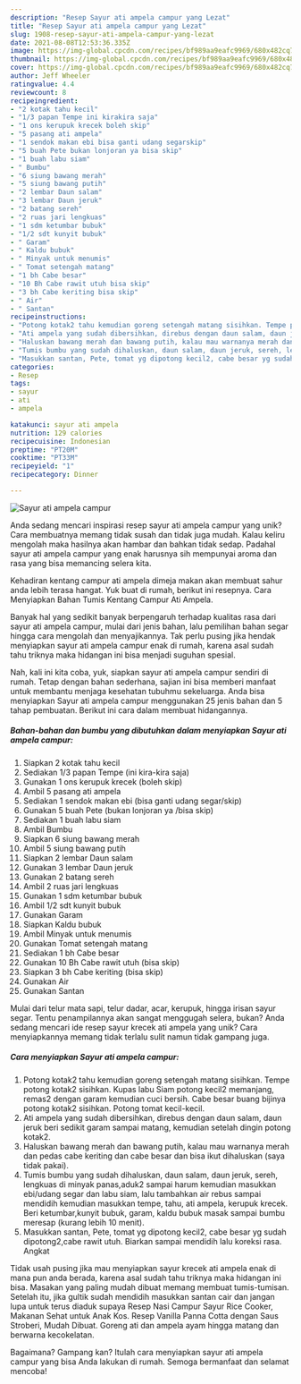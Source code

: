 ```yaml
---
description: "Resep Sayur ati ampela campur yang Lezat"
title: "Resep Sayur ati ampela campur yang Lezat"
slug: 1908-resep-sayur-ati-ampela-campur-yang-lezat
date: 2021-08-08T12:53:36.335Z
image: https://img-global.cpcdn.com/recipes/bf989aa9eafc9969/680x482cq70/sayur-ati-ampela-campur-foto-resep-utama.jpg
thumbnail: https://img-global.cpcdn.com/recipes/bf989aa9eafc9969/680x482cq70/sayur-ati-ampela-campur-foto-resep-utama.jpg
cover: https://img-global.cpcdn.com/recipes/bf989aa9eafc9969/680x482cq70/sayur-ati-ampela-campur-foto-resep-utama.jpg
author: Jeff Wheeler
ratingvalue: 4.4
reviewcount: 8
recipeingredient:
- "2 kotak tahu kecil"
- "1/3 papan Tempe ini kirakira saja"
- "1 ons kerupuk krecek boleh skip"
- "5 pasang ati ampela"
- "1 sendok makan ebi bisa ganti udang segarskip"
- "5 buah Pete bukan lonjoran ya bisa skip"
- "1 buah labu siam"
- " Bumbu"
- "6 siung bawang merah"
- "5 siung bawang putih"
- "2 lembar Daun salam"
- "3 lembar Daun jeruk"
- "2 batang sereh"
- "2 ruas jari lengkuas"
- "1 sdm ketumbar bubuk"
- "1/2 sdt kunyit bubuk"
- " Garam"
- " Kaldu bubuk"
- " Minyak untuk menumis"
- " Tomat setengah matang"
- "1 bh Cabe besar"
- "10 Bh Cabe rawit utuh bisa skip"
- "3 bh Cabe keriting bisa skip"
- " Air"
- " Santan"
recipeinstructions:
- "Potong kotak2 tahu kemudian goreng setengah matang sisihkan. Tempe potong kotak2 sisihkan. Kupas labu Siam potong kecil2 memanjang, remas2 dengan garam kemudian cuci bersih. Cabe besar buang bijinya potong kotak2 sisihkan. Potong tomat kecil-kecil."
- "Ati ampela yang sudah dibersihkan, direbus dengan daun salam, daun jeruk beri sedikit garam sampai matang, kemudian setelah dingin potong kotak2."
- "Haluskan bawang merah dan bawang putih, kalau mau warnanya merah dan pedas cabe keriting dan cabe besar dan bisa ikut dihaluskan (saya tidak pakai)."
- "Tumis bumbu yang sudah dihaluskan, daun salam, daun jeruk, sereh, lengkuas di minyak panas,aduk2 sampai harum kemudian masukkan ebi/udang segar dan labu siam, lalu tambahkan air rebus sampai mendidih kemudian masukkan tempe, tahu, ati ampela, kerupuk krecek. Beri ketumbar,kunyit bubuk, garam, kaldu bubuk masak sampai bumbu meresap (kurang lebih 10 menit)."
- "Masukkan santan, Pete, tomat yg dipotong kecil2, cabe besar yg sudah dipotong2,cabe rawit utuh. Biarkan sampai mendidih lalu koreksi rasa. Angkat"
categories:
- Resep
tags:
- sayur
- ati
- ampela

katakunci: sayur ati ampela 
nutrition: 129 calories
recipecuisine: Indonesian
preptime: "PT20M"
cooktime: "PT33M"
recipeyield: "1"
recipecategory: Dinner

---
```



![Sayur ati ampela campur](https://img-global.cpcdn.com/recipes/bf989aa9eafc9969/680x482cq70/sayur-ati-ampela-campur-foto-resep-utama.jpg)

Anda sedang mencari inspirasi resep sayur ati ampela campur yang unik? Cara membuatnya memang tidak susah dan tidak juga mudah. Kalau keliru mengolah maka hasilnya akan hambar dan bahkan tidak sedap. Padahal sayur ati ampela campur yang enak harusnya sih mempunyai aroma dan rasa yang bisa memancing selera kita.

Kehadiran kentang campur ati ampela dimeja makan akan membuat sahur anda lebih terasa hangat. Yuk buat di rumah, berikut ini resepnya. Cara Menyiapkan Bahan Tumis Kentang Campur Ati Ampela.

Banyak hal yang sedikit banyak berpengaruh terhadap kualitas rasa dari sayur ati ampela campur, mulai dari jenis bahan, lalu pemilihan bahan segar hingga cara mengolah dan menyajikannya. Tak perlu pusing jika hendak menyiapkan sayur ati ampela campur enak di rumah, karena asal sudah tahu triknya maka hidangan ini bisa menjadi suguhan spesial.


Nah, kali ini kita coba, yuk, siapkan sayur ati ampela campur sendiri di rumah. Tetap dengan bahan sederhana, sajian ini bisa memberi manfaat untuk membantu menjaga kesehatan tubuhmu sekeluarga. Anda bisa menyiapkan Sayur ati ampela campur menggunakan 25 jenis bahan dan 5 tahap pembuatan. Berikut ini cara dalam membuat hidangannya.

<!--inarticleads1-->

##### Bahan-bahan dan bumbu yang dibutuhkan dalam menyiapkan Sayur ati ampela campur:

1. Siapkan 2 kotak tahu kecil
1. Sediakan 1/3 papan Tempe (ini kira-kira saja)
1. Gunakan 1 ons kerupuk krecek (boleh skip)
1. Ambil 5 pasang ati ampela
1. Sediakan 1 sendok makan ebi (bisa ganti udang segar/skip)
1. Gunakan 5 buah Pete (bukan lonjoran ya /bisa skip)
1. Sediakan 1 buah labu siam
1. Ambil  Bumbu
1. Siapkan 6 siung bawang merah
1. Ambil 5 siung bawang putih
1. Siapkan 2 lembar Daun salam
1. Gunakan 3 lembar Daun jeruk
1. Gunakan 2 batang sereh
1. Ambil 2 ruas jari lengkuas
1. Gunakan 1 sdm ketumbar bubuk
1. Ambil 1/2 sdt kunyit bubuk
1. Gunakan  Garam
1. Siapkan  Kaldu bubuk
1. Ambil  Minyak untuk menumis
1. Gunakan  Tomat setengah matang
1. Sediakan 1 bh Cabe besar
1. Gunakan 10 Bh Cabe rawit utuh (bisa skip)
1. Siapkan 3 bh Cabe keriting (bisa skip)
1. Gunakan  Air
1. Gunakan  Santan


Mulai dari telur mata sapi, telur dadar, acar, kerupuk, hingga irisan sayur segar. Tentu penampilannya akan sangat menggugah selera, bukan? Anda sedang mencari ide resep sayur krecek ati ampela yang unik? Cara menyiapkannya memang tidak terlalu sulit namun tidak gampang juga. 

<!--inarticleads2-->

##### Cara menyiapkan Sayur ati ampela campur:

1. Potong kotak2 tahu kemudian goreng setengah matang sisihkan. Tempe potong kotak2 sisihkan. Kupas labu Siam potong kecil2 memanjang, remas2 dengan garam kemudian cuci bersih. Cabe besar buang bijinya potong kotak2 sisihkan. Potong tomat kecil-kecil.
1. Ati ampela yang sudah dibersihkan, direbus dengan daun salam, daun jeruk beri sedikit garam sampai matang, kemudian setelah dingin potong kotak2.
1. Haluskan bawang merah dan bawang putih, kalau mau warnanya merah dan pedas cabe keriting dan cabe besar dan bisa ikut dihaluskan (saya tidak pakai).
1. Tumis bumbu yang sudah dihaluskan, daun salam, daun jeruk, sereh, lengkuas di minyak panas,aduk2 sampai harum kemudian masukkan ebi/udang segar dan labu siam, lalu tambahkan air rebus sampai mendidih kemudian masukkan tempe, tahu, ati ampela, kerupuk krecek. Beri ketumbar,kunyit bubuk, garam, kaldu bubuk masak sampai bumbu meresap (kurang lebih 10 menit).
1. Masukkan santan, Pete, tomat yg dipotong kecil2, cabe besar yg sudah dipotong2,cabe rawit utuh. Biarkan sampai mendidih lalu koreksi rasa. Angkat


Tidak usah pusing jika mau menyiapkan sayur krecek ati ampela enak di mana pun anda berada, karena asal sudah tahu triknya maka hidangan ini bisa. Masakan yang paling mudah dibuat memang membuat tumis-tumisan. Setelah itu, jika gultik sudah mendidih masukkan santan cair dan jangan lupa untuk terus diaduk supaya Resep Nasi Campur Sayur Rice Cooker, Makanan Sehat untuk Anak Kos. Resep Vanilla Panna Cotta dengan Saus Stroberi, Mudah Dibuat. Goreng ati dan ampela ayam hingga matang dan berwarna kecokelatan. 

Bagaimana? Gampang kan? Itulah cara menyiapkan sayur ati ampela campur yang bisa Anda lakukan di rumah. Semoga bermanfaat dan selamat mencoba!
